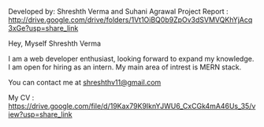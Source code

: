 Developed by: Shreshth Verma and Suhani Agrawal
Project Report : http://drive.google.com/drive/folders/1Vt1OiBQ0b9ZpOv3dSVMVQKhYjAcq3xGe?usp=share_link

Hey, Myself Shreshth Verma 

I am a web developer enthusiast, looking forward to expand my knowledge. I am open for hiring as an intern. My main area of intrest is MERN stack. 

You can contact me at shreshthv11@gmail.com

My CV : https://drive.google.com/file/d/19Kax79K9IknYJWU6_CxCGk4mA46Us_35/view?usp=share_link
